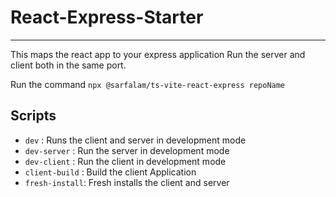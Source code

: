 # React-Express-Starter
---

This maps the react app to your express application
Run the server and client both in the same port.


Run the command `npx @sarfalam/ts-vite-react-express repoName`

## Scripts
- `dev` : Runs the client and server in development mode
- `dev-server` : Run the server in development mode
- `dev-client` : Run the client in development mode
- `client-build` : Build the client Application
- `fresh-install`: Fresh installs the client and server

